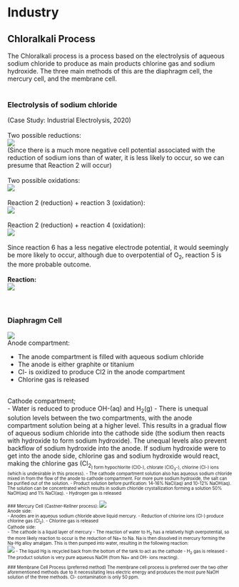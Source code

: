 # Industry
## Chloralkali Process
The Chloralkali process is a process based on the electrolysis of aqueous sodium chloride to produce as main products chlorine gas and sodium hydroxide. The three main methods of this are the diaphragm cell, the mercury cell, and the membrane cell.<br>
<br>
### Electrolysis of sodium chloride
(Case Study: Industrial Electrolysis, 2020)<br>
<br>
Two possible reductions:<br>
<img src="https://samir8000.github.io/NaOH/images/electrolysis1.png"><br>
(Since there is a much more negative cell potential associated with the reduction of 
sodium ions than of water, it is less likely to occur, so we can presume that Reaction 2 will occur)<br>
<br>
Two possible oxidations:<br>
<img src="https://samir8000.github.io/NaOH/images/electrolysis2.png"><br>
<br>
Reaction 2 (reduction) + reaction 3 (oxidation):<br>
<img src="https://samir8000.github.io/NaOH/images/electrolysis3.png"><br>
<br>
Reaction 2 (reduction) + reaction 4 (oxidation):<br>
<img src="https://samir8000.github.io/NaOH/images/electrolysis4.png"><br>
<br>
Since reaction 6 has a less negative electrode potential, it would seemingly be more likely to occur, although due to overpotential of O<sub>2</sub>, reaction 5 is the more probable outcome. <br>
<br>
<strong>Reaction:</strong><br>
<img src="https://samir8000.github.io/NaOH/images/electrolysis5.png"><br>
<br>
<br>
### Diaphragm Cell
<img src="https://samir8000.github.io/NaOH/images/diaphragmcell.png"><br>
Anode compartment:<br>
- The anode compartment is filled with aqueous sodium chloride
- The anode is either graphite or titanium
- Cl- is oxidized to produce Cl2 in the anode compartment
- Chlorine gas is released
<br>
Cathode compartment;<br>
- Water is reduced to produce OH-(aq) and H<sub>2</sub>(g) 
- There is unequal solution levels between the two compartments, with the anode compartment solution being at a higher level. This results in a gradual flow of aqueous sodium chloride into the cathode side (the sodium then reacts with hydroxide to form sodium hydroxide). The unequal levels also prevent backflow of sodium hydroxide into the anode. If sodium hydroxide were to get into the anode side, chlorine gas and sodium hydroxide would react, making the chlorine gas (Cl<sub>2<sub>) form hypochlorite (ClO-), chlorate (ClO<sub>3</sub>-), chlorine (Cl-) ions (which is undesirable in this process).
- The cathode compartment solution also has aqueous sodium chloride mixed in from the flow of the anode to cathode compartment. For more pure sodium hydroxide, the salt can be purified out of the solution. 
- Product solution before purification: 14-16% NaCl(aq) and 10-12% NaOH(aq). The solution can be concentrated which results in sodium chloride crystallization forming a solution 50% NaOH(aq) and 1% NaCl(aq).
- Hydrogen gas is released
<br>
<br>
### Mercury Cell (Castner-Kellner process):
<img src="https://samir8000.github.io/NaOH/images/mercurycell.png"><br>
Anode side:<br>
- Anodes are in aqueous sodium chloride above liquid mercury.
  - Reduction of chlorine ions (Cl-) produce chlorine gas (Cl<sub>2</sub>).
- Chlorine gas is released
<br>
Cathode side:<br>
- The cathode is a liquid layer of mercury
  - The reaction of water to H<sub>2</sub> has a relatively high overpotential, so the more likely reaction to occur is the reduction of Na+ to Na. Na is then dissolved in mercury forming the Na-Hg alloy amalgam. This is then pumped into water, resulting in the following reaction:<br><img src="https://samir8000.github.io/NaOH/images/mercurycellreaction.png">
- The liquid Hg is recycled back from the bottom of the tank to act as the cathode
- H<sub>2</sub> gas is released
- The product solution is very pure aqueous NaOH (from Na+ and OH- ions reacting).
<br>
<br>
### Membrane Cell Process (preferred method)
The membrane cell process is preferred over the two other aforementioned methods due to it necessitating less electric energy and produces the most pure NaOH solution of the three methods. Cl- contamination is only 50 ppm.<br>
 
  




